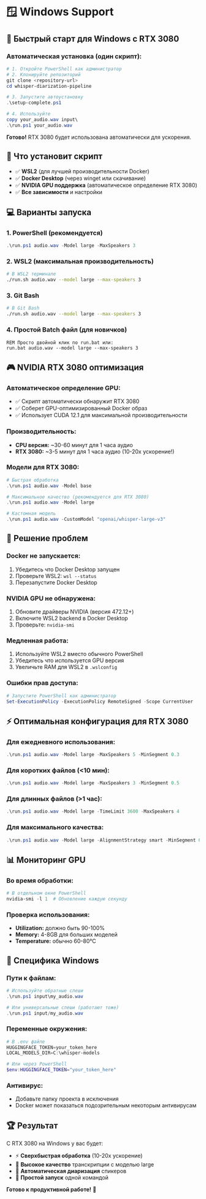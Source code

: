 # 🪟 Windows Support

## 🚀 Быстрый старт для Windows с RTX 3080

### Автоматическая установка (один скрипт):

```powershell
# 1. Откройте PowerShell как администратор
# 2. Клонируйте репозиторий
git clone <repository-url>
cd whisper-diarization-pipeline

# 3. Запустите автоустановку
.\setup-complete.ps1

# 4. Используйте
copy your_audio.wav input\
.\run.ps1 your_audio.wav
```

**Готово!** RTX 3080 будет использована автоматически для ускорения.

## 🔧 Что установит скрипт

- ✅ **WSL2** (для лучшей производительности Docker)
- ✅ **Docker Desktop** (через winget или скачивание)
- ✅ **NVIDIA GPU поддержка** (автоматическое определение RTX 3080)
- ✅ **Все зависимости** и настройки

## 💻 Варианты запуска

### 1. PowerShell (рекомендуется)
```powershell
.\run.ps1 audio.wav -Model large -MaxSpeakers 3
```

### 2. WSL2 (максимальная производительность)
```bash
# В WSL2 терминале
./run.sh audio.wav --model large --max-speakers 3
```

### 3. Git Bash
```bash
# В Git Bash
./run.sh audio.wav --model large --max-speakers 3
```

### 4. Простой Batch файл (для новичков)
```batch
REM Просто двойной клик по run.bat или:
run.bat audio.wav --model large --max-speakers 3
```

## 🎮 NVIDIA RTX 3080 оптимизация

### Автоматическое определение GPU:
- ✅ Скрипт автоматически обнаружит RTX 3080
- ✅ Соберет GPU-оптимизированный Docker образ
- ✅ Использует CUDA 12.1 для максимальной производительности

### Производительность:
- **CPU версия:** ~30-60 минут для 1 часа аудио
- **RTX 3080:** ~3-5 минут для 1 часа аудио (10-20x ускорение!)

### Модели для RTX 3080:
```powershell
# Быстрая обработка
.\run.ps1 audio.wav -Model base

# Максимальное качество (рекомендуется для RTX 3080)
.\run.ps1 audio.wav -Model large

# Кастомная модель
.\run.ps1 audio.wav -CustomModel "openai/whisper-large-v3"
```

## 🐛 Решение проблем

### Docker не запускается:
1. Убедитесь что Docker Desktop запущен
2. Проверьте WSL2: `wsl --status`
3. Перезапустите Docker Desktop

### NVIDIA GPU не обнаружена:
1. Обновите драйверы NVIDIA (версия 472.12+)
2. Включите WSL2 backend в Docker Desktop
3. Проверьте: `nvidia-smi`

### Медленная работа:
1. Используйте WSL2 вместо обычного PowerShell
2. Убедитесь что используется GPU версия
3. Увеличьте RAM для WSL2 в `.wslconfig`

### Ошибки прав доступа:
```powershell
# Запустите PowerShell как администратор
Set-ExecutionPolicy -ExecutionPolicy RemoteSigned -Scope CurrentUser
```

## ⚡ Оптимальная конфигурация для RTX 3080

### Для ежедневного использования:
```powershell
.\run.ps1 audio.wav -Model large -MaxSpeakers 5 -MinSegment 0.3
```

### Для коротких файлов (<10 мин):
```powershell
.\run.ps1 audio.wav -Model large -MaxSpeakers 3 -MinSegment 0.5
```

### Для длинных файлов (>1 час):
```powershell
.\run.ps1 audio.wav -Model large -TimeLimit 3600 -MaxSpeakers 4
```

### Для максимального качества:
```powershell
.\run.ps1 audio.wav -Model large -AlignmentStrategy smart -MinSegment 0.2
```

## 📊 Мониторинг GPU

### Во время обработки:
```powershell
# В отдельном окне PowerShell
nvidia-smi -l 1  # Обновление каждую секунду
```

### Проверка использования:
- **Utilization:** должно быть 90-100%
- **Memory:** 4-8GB для больших моделей
- **Temperature:** обычно 60-80°C

## 🎯 Специфика Windows

### Пути к файлам:
```powershell
# Используйте обратные слеши
.\run.ps1 input\my_audio.wav

# Или универсальные слеши (работают тоже)
.\run.ps1 input/my_audio.wav
```

### Переменные окружения:
```powershell
# В .env файле
HUGGINGFACE_TOKEN=your_token_here
LOCAL_MODELS_DIR=C:\whisper-models

# Или через PowerShell
$env:HUGGINGFACE_TOKEN="your_token_here"
```

### Антивирус:
- Добавьте папку проекта в исключения
- Docker может показаться подозрительным некоторым антивирусам

## 🏆 Результат

С RTX 3080 на Windows у вас будет:
- ⚡ **Сверхбыстрая обработка** (10-20x ускорение)
- 🎯 **Высокое качество** транскрипции с моделью large
- 🔄 **Автоматическая диаризация** спикеров
- 🚀 **Простой запуск** одной командой

**Готово к продуктивной работе!** 🎉 